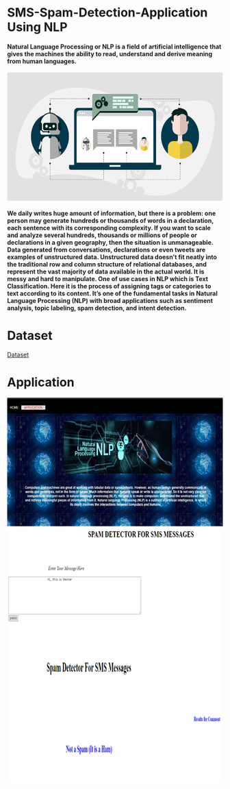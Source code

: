 <h1>SMS-Spam-Detection-Application Using NLP</h1>
<h4>Natural Language Processing or NLP is a field of artificial intelligence that gives the machines the ability to read, understand and derive meaning from human languages.</h4>
<p float="center" text-align = "center">
  <img src="https://github.com/shekhars08/SMS-Spam-Detection-Application/blob/master/static/nlpImg.png" width=600 height="300" align = "center" />
 </p>

<h4>We daily writes huge amount of information, but there is a problem: one person may generate hundreds or thousands of words in a declaration, each sentence with its corresponding complexity. If you want to scale and analyze several hundreds, thousands or millions of people or declarations in a given geography, then the situation is unmanageable.
Data generated from conversations, declarations or even tweets are examples of unstructured data. Unstructured data doesn’t fit neatly into the traditional row and column structure of relational databases, and represent the vast majority of data available in the actual world. It is messy and hard to manipulate.
One of use cases in NLP which is Text Classification. Here it is the process of assigning tags or categories to text according to its content. It’s one of the fundamental tasks in Natural Language Processing (NLP) with broad applications such as sentiment analysis, topic labeling, spam detection, and intent detection.</h4>

# Dataset
[Dataset](https://github.com/shekhars08/SMS-Spam-Detection-Application/blob/master/spams.csv)

# Application
<p float="center" text-align = "center">
  <img src="https://github.com/shekhars08/SMS-Spam-Detection-Application/blob/master/static/img1.png" width=600 height="300" align = "center" />
  <img src="https://github.com/shekhars08/SMS-Spam-Detection-Application/blob/master/static/img2.png" width=600 height="300" align = "center" />
  <img src="https://github.com/shekhars08/SMS-Spam-Detection-Application/blob/master/static/img3.png" width=600 height="300" align = "center" />
  
 </p>
